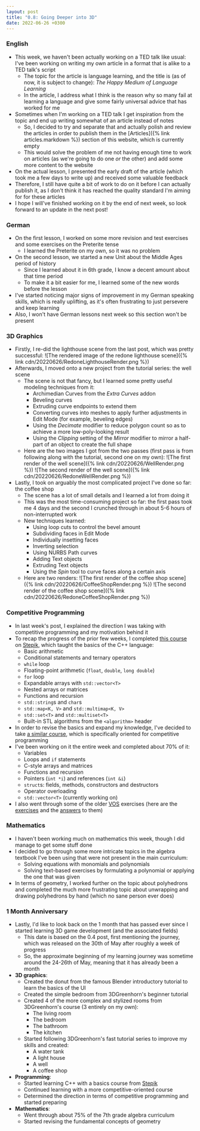 ```yaml
---
layout: post
title: "0.8: Going Deeper into 3D"
date: 2022-06-26 +0300
---
```


### English

- This week, we haven't been actually working on a TED talk like usual: I've been working on writing my
 own article in a format that is alike to a TED talk's script
    - The topic for the article is language learning, and the title is (as of now, it is subject to 
    change): _The Happy Medium of Language Learning_
    - In the article, I address what I think is the reason why so many fail at learning a language and
     give some fairly universal advice that has worked for me
- Sometimes when I'm working on a TED talk I get inspiration from the topic and end up writing somewhat
 of an article instead of notes
    - So, I decided to try and separate that and actually polish and review the articles in order to
     publish them in the [Articles]({% link articles.markdown %}) section of this website, which is
     currently empty
    - This would solve the problem of me not having enough time to work on articles (as we're going to
     do one _or_ the other) and add some more content to the website
- On the actual lesson, I presented the early draft of the article (which took me a few days to write
 up) and received some valuable feedback
- Therefore, I still have quite a bit of work to do on it before I can actually publish it, as I don't
 think it has reached the quality standard I'm aiming for for these articles
- I hope I will've finished working on it by the end of next week, so look forward to an update in the
 next post!

### German

- On the first lesson, I worked on some more revision and test exercises and some exercises on the
 Preterite tense
    - I learned the Preterite on my own, so it was no problem
- On the second lesson, we started a new Unit about the Middle Ages period of history
    - Since I learned about it in 6th grade, I know a decent amount about that time period
    - To make it a bit easier for me, I learned some of the new words before the lesson
- I've started noticing major signs of improvement in my German speaking skills, which is really
 uplifting, as it's often frustrating to just persevere and keep learning
- Also, I won't have German lessons next week so this section won't be present

### 3D Graphics

- Firstly, I re-did the lighthouse scene from the last post, which was pretty successful:
![The rendered image of the redone lighthouse scene]({% link cdn/20220626/RedoneLighthouseRender.png %})
- Afterwards, I moved onto a new project from the tutorial series: the well scene
    - The scene is not that fancy, but I learned some pretty useful modeling techniques from it:
        - Archimedian Curves from the _Extra Curves_ addon
        - Beveling curves
        - Extruding curve endpoints to extend them
        - Converting curves into meshes to apply further adjustments in Edit Mode (for example, beveling
         edges)
        - Using the _Decimate_ modifier to reduce polygon count so as to achieve a more low-poly-looking
         result
        - Using the _Clipping_ setting of the _Mirror_ modifier to mirror a half-part of an object to
         create the full shape
    - Here are the two images I got from the two passes (first pass is from following along with the
     tutorial, second one on my own):
![The first render of the well scene]({% link cdn/20220626/WellRender.png %})
![The second render of the well scene]({% link cdn/20220626/RedoneWellRender.png %})
- Lastly, I took on arguably the most complicated project I've done so far: the coffee shop
    - The scene has a lot of small details and I learned a lot from doing it
    - This was the most time-consuming project so far: the first pass took me 4 days and the second
     I crunched through in about 5-6 hours of non-interrupted work
    - New techniques learned:
        - Using loop cuts to control the bevel amount
        - Subdividing faces in Edit Mode
        - Individually insetting faces
        - Inverting selection
        - Using NURBS Path curves
        - Adding Text objects
        - Extruding Text objects
        - Using the _Spin_ tool to curve faces along a certain axis
    - Here are two renders:
![The first render of the coffee shop scene]({% link cdn/20220626/CoffeeShopRender.png %})
![The second render of the coffee shop scene]({% link cdn/20220626/RedoneCoffeeShopRender.png %})

### Competitive Programming

- In last week's post, I explained the direction I was taking with competitive programming and my
 motivation behind it
- To recap the progress of the prior few weeks, I completed
 [this course](https://stepik.org/course/363/info) on [Stepik](https://stepik.org), which taught
 the basics of the C++ language:
    - Basic arithmetic
    - Conditional statements and ternary operators
    - `while` loop
    - Floating-point arithmetic (`float`, `double`, `long double`)
    - `for` loop
    - Expandable arrays with `std::vector<T>`
    - Nested arrays or matrices
    - Functions and recursion
    - `std::string`s and `char`s
    - `std::map<K, V>` and `std::multimap<K, V>`
    - `std::set<T>` and `std::multiset<T>`
    - Built-in STL algorithms from the `<algorithm>` header
- In order to revise the basics and expand my knowledge, I've decided to take
 [a similar course](https://stepik.org/course/80538/info), which is specifically oriented for
 competitive programming
- I've been working on it the entire week and completed about 70% of it:
    - Variables
    - Loops and `if` statements
    - C-style arrays and matrices
    - Functions and recursion
    - Pointers (`int *i`) and references (`int &i`)
    - `struct`s: fields, methods, constructors and destructors
    - Operator overloading
    - `std::vector<T>` (currently working on)
- I also went through some of the older [VOS](https://vos.olimpiada.ru) exercises
 (here are the [exercises](https://vos.olimpiada.ru/upload/files/Arhive_tasks/2021-22/school/iikt/tasks-iikt-7-8-sch-msk-21-22.pdf) and the [answers](https://vos.olimpiada.ru/upload/files/Arhive_tasks/2021-22/school/iikt/sol-iikt-7-8-sch-msk-21-22.pdf) to them)

### Mathematics

- I haven't been working much on mathematics this week, though I did manage to get some stuff done
- I decided to go through some more intricate topics in the algebra textbook I've been using that
 were not present in the main curriculum:
    - Solving equations with monomials and polynomials
    - Solving text-based exercises by formulating a polynomial or applying the one that was given
- In terms of geometry, I worked further on the topic about polyhedrons and completed the much more
 frustrating topic about unwrapping and drawing polyhedrons by hand (which no sane person ever does)

### 1 Month Anniversary

- Lastly, I'd like to look back on the 1 month that has passed ever since I started learning 3D
 game development (and the associated fields)
    - This date is based on the 0.4 post, first mentioning the journey, which was released on
    the 30th of May after roughly a week of progress
    - So, the approximate beginning of my learning journey was sometime around the 24-26th of May,
    meaning that it has already been a month
- **3D graphics**:
    - Created the donut from the famous Blender introductory tutorial to learn the basics of the UI
    - Created the simple bedroom from 3DGreenhorn's beginner tutorial
    - Created 4 of the more complex and stylized rooms from 3DGreenhorn's course (3 entirely on my own):
        - The living room
        - The bedroom
        - The bathroom
        - The kitchen
    - Started following 3DGreenhorn's fast tutorial series to improve my skills and created:
        - A water tank
        - A light house
        - A well
        - A coffee shop
- **Programming**:
    - Started learning C++ with a basics course from [Stepik](https://stepik.org)
    - Continued learning with a more competitive-oriented course
    - Determined the direction in terms of competitive programming and started preparing
- **Mathematics**:
    - Went through about 75% of the 7th grade algebra curriculum
    - Started revising the fundamental concepts of geometry
